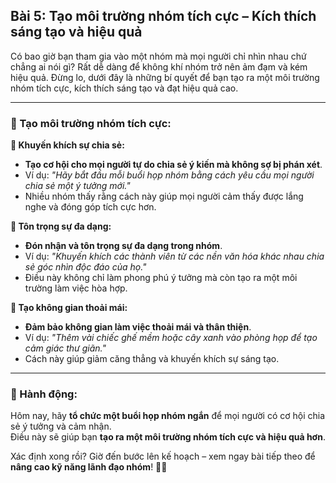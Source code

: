 ## Bài 5: Tạo môi trường nhóm tích cực – Kích thích sáng tạo và hiệu quả

Có bao giờ bạn tham gia vào một nhóm mà mọi người chỉ nhìn nhau chứ chẳng ai nói gì? Rất dễ dàng để không khí nhóm trở nên ảm đạm và kém hiệu quả. Đừng lo, dưới đây là những bí quyết để bạn tạo ra một môi trường nhóm tích cực, kích thích sáng tạo và đạt hiệu quả cao.

---

### 📌 Tạo môi trường nhóm tích cực:

**🔹 Khuyến khích sự chia sẻ:**
- **Tạo cơ hội cho mọi người tự do chia sẻ ý kiến mà không sợ bị phán xét**.  
- Ví dụ: *"Hãy bắt đầu mỗi buổi họp nhóm bằng cách yêu cầu mọi người chia sẻ một ý tưởng mới."*  
- Nhiều nhóm thấy rằng cách này giúp mọi người cảm thấy được lắng nghe và đóng góp tích cực hơn.

**🔹 Tôn trọng sự đa dạng:**
- **Đón nhận và tôn trọng sự đa dạng trong nhóm**.  
- Ví dụ: *"Khuyến khích các thành viên từ các nền văn hóa khác nhau chia sẻ góc nhìn độc đáo của họ."*  
- Điều này không chỉ làm phong phú ý tưởng mà còn tạo ra một môi trường làm việc hòa hợp.

**🔹 Tạo không gian thoải mái:**
- **Đảm bảo không gian làm việc thoải mái và thân thiện**.  
- Ví dụ: *"Thêm vài chiếc ghế mềm hoặc cây xanh vào phòng họp để tạo cảm giác thư giãn."*  
- Cách này giúp giảm căng thẳng và khuyến khích sự sáng tạo.

---

### 🚀 Hành động:

Hôm nay, hãy **tổ chức một buổi họp nhóm ngắn** để mọi người có cơ hội chia sẻ ý tưởng và cảm nhận.  
Điều này sẽ giúp bạn **tạo ra một môi trường nhóm tích cực và hiệu quả hơn**.  

Xác định xong rồi? Giờ đến bước lên kế hoạch – xem ngay bài tiếp theo để **nâng cao kỹ năng lãnh đạo nhóm**! 🌟✨